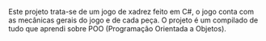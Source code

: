 Este projeto trata-se de um jogo de xadrez feito em C#, o jogo conta com as mecânicas gerais do jogo e de cada peça.
O projeto é um compilado de tudo que aprendi sobre POO (Programação Orientada a Objetos).
